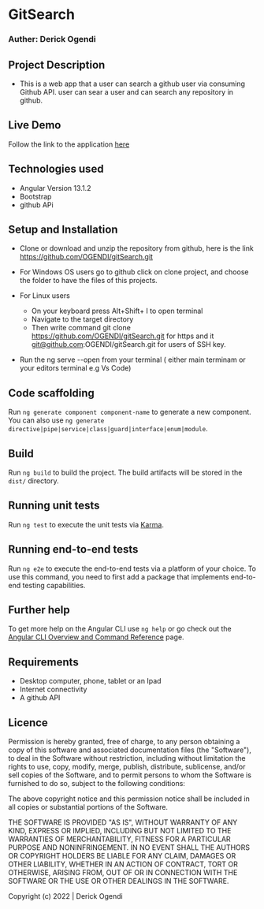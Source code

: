 # GitSearch

### Auther: Derick Ogendi


## Project Description

* This is a web app that a user can search a github user via consuming Github API. user can sear a user and can search any repository in github.


## Live Demo
Follow the link to the application [here](https://gituserssearch.netlify.app/)

## Technologies used 
* Angular Version 13.1.2
* Bootstrap
* github APi

## Setup and Installation

* Clone or download and unzip the repository from github, here is the link https://github.com/OGENDI/gitSearch.git

* For Windows OS users go to github click on clone project, and choose the folder to have the files of this projects.

* For Linux users

    * On your keyboard press Alt+Shift+ I to open terminal
    * Navigate to the target directory
    * Then write command git clone https://github.com/OGENDI/gitSearch.git for https and it git@github.com:OGENDI/gitSearch.git for users of SSH key.
* Run the ng serve --open from your terminal ( either main terminam or your editors terminal e.g Vs Code)

## Code scaffolding

Run `ng generate component component-name` to generate a new component. You can also use `ng generate directive|pipe|service|class|guard|interface|enum|module`.

## Build

Run `ng build` to build the project. The build artifacts will be stored in the `dist/` directory.

## Running unit tests

Run `ng test` to execute the unit tests via [Karma](https://karma-runner.github.io).

## Running end-to-end tests

Run `ng e2e` to execute the end-to-end tests via a platform of your choice. To use this command, you need to first add a package that implements end-to-end testing capabilities.

## Further help

To get more help on the Angular CLI use `ng help` or go check out the [Angular CLI Overview and Command Reference](https://angular.io/cli) page.

## Requirements
* Desktop computer, phone, tablet or an Ipad
* Internet connectivity
* A github API

## Licence
Permission is hereby granted, free of charge, to any person obtaining a copy
of this software and associated documentation files (the "Software"), to deal
in the Software without restriction, including without limitation the rights
to use, copy, modify, merge, publish, distribute, sublicense, and/or sell
copies of the Software, and to permit persons to whom the Software is
furnished to do so, subject to the following conditions:

The above copyright notice and this permission notice shall be included in all
copies or substantial portions of the Software.

THE SOFTWARE IS PROVIDED "AS IS", WITHOUT WARRANTY OF ANY KIND, EXPRESS OR
IMPLIED, INCLUDING BUT NOT LIMITED TO THE WARRANTIES OF MERCHANTABILITY,
FITNESS FOR A PARTICULAR PURPOSE AND NONINFRINGEMENT. IN NO EVENT SHALL THE
AUTHORS OR COPYRIGHT HOLDERS BE LIABLE FOR ANY CLAIM, DAMAGES OR OTHER
LIABILITY, WHETHER IN AN ACTION OF CONTRACT, TORT OR OTHERWISE, ARISING FROM,
OUT OF OR IN CONNECTION WITH THE SOFTWARE OR THE USE OR OTHER DEALINGS IN THE
SOFTWARE.

Copyright (c) 2022 | Derick Ogendi
